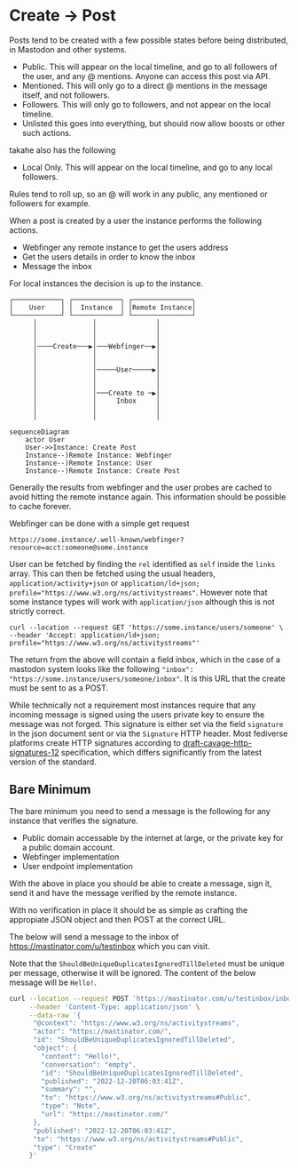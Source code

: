 # Create -> Post

Posts tend to be created with a few possible states before being distributed, in Mastodon and other systems.

 - Public. This will appear on the local timeline, and go to all followers of the user, and any @ mentions. Anyone can access this post via API.
 - Mentioned. This will only go to a direct @ mentions in the message itself, and not followers.
 - Followers. This will only go to followers, and not appear on the local timeline.
 - Unlisted this goes into everything, but should now allow boosts or other such actions.

takahe also has the following

 - Local Only. This will appear on the local timeline, and go to any local followers.

Rules tend to roll up, so an @ will work in any public, any mentioned or followers for example.

When a post is created by a user the instance performs the following actions.

 - Webfinger any remote instance to get the users address
 - Get the users details in order to know the inbox
 - Message the inbox

For local instances the decision is up to the instance.

```
┌────────────┐ ┌────────────┐ ┌───────────────┐
│    User    │ │  Instance  │ │Remote Instance│
└────────────┘ └────────────┘ └───────────────┘
      │              │               │         
      │              │               │         
      │              │               │         
      │────Create───▶│───Webfinger──▶│         
      │              │               │         
      │              │               │         
      │              │─────User─────▶│         
      │              │               │         
      │              │               │         
      │              │───Create to ─▶│         
      │              │     Inbox     │         
      │              │               │         
      │              │               │         
```

```mermaid
sequenceDiagram
    actor User
    User->>Instance: Create Post
    Instance--)Remote Instance: Webfinger
    Instance--)Remote Instance: User
    Instance--)Remote Instance: Create Post
```

Generally the results from webfinger and the user probes are cached to avoid hitting the remote instance again. This information should be possible to cache forever.

Webfinger can be done with a simple get request

`https://some.instance/.well-known/webfinger?resource=acct:someone@some.instance`

User can be fetched by finding the `rel` identified as `self` inside the `links` array. This can then be fetched using the usual headers, `application/activity+json` or `application/ld+json; profile="https://www.w3.org/ns/activitystreams"`. However note that some instance types will work with `application/json` although this is not strictly correct.

```
curl --location --request GET 'https://some.instance/users/someone' \
--header 'Accept: application/ld+json; profile="https://www.w3.org/ns/activitystreams"'
```

The return from the above will contain a field inbox, which in the case of a mastodon system looks like the following `"inbox": "https://some.instance/users/someone/inbox"`. It is this URL that the create must be sent to as a POST.

While technically not a requirement most instances require that any incoming message is signed using the users private key to ensure the message was not forged. This signature is either set via the field `signature` in the json document sent or via the `Signature` HTTP header. Most fediverse platforms create HTTP signatures according to [draft-cavage-http-signatures-12](https://datatracker.ietf.org/doc/html/draft-cavage-http-signatures) specification, which differs significantly from the latest version of the standard.

## Bare Minimum

The bare minimum you need to send a message is the following for any instance that verifies the signature.

 - Public domain accessable by the internet at large, or the private key for a public domain account.
 - Webfinger implementation 
 - User endpoint implementation

With the above in place you should be able to create a message, sign it, send it and have the message verified by the remote instance.

With no verification in place it should be as simple as crafting the appropiate JSON object and then POST at the correct URL.

The below will send a message to the inbox of https://mastinator.com/u/testinbox which you can visit.

Note that the `ShouldBeUniqueDuplicatesIgnoredTillDeleted` must be unique per message, otherwise it will be ignored. The content of the below message will be `Hello!`.

```bash
curl --location --request POST 'https://mastinator.com/u/testinbox/inbox' \
     --header 'Content-Type: application/json' \
     --data-raw '{
      "@context": "https://www.w3.org/ns/activitystreams",
      "actor": "https://mastinator.com/",
      "id": "ShouldBeUniqueDuplicatesIgnoredTillDeleted",
      "object": {
        "content": "Hello!",
        "conversation": "empty",
        "id": "ShouldBeUniqueDuplicatesIgnoredTillDeleted",
        "published": "2022-12-20T06:03:41Z",
        "summary": "",
        "to": "https://www.w3.org/ns/activitystreams#Public",
        "type": "Note",
        "url": "https://mastinator.com/"
      },
      "published": "2022-12-20T06:03:41Z",
      "to": "https://www.w3.org/ns/activitystreams#Public",
      "type": "Create"
     }'
```
